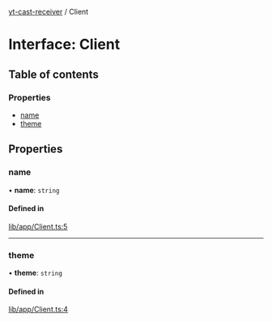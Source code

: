 [yt-cast-receiver](../README.md) / Client

# Interface: Client

## Table of contents

### Properties

- [name](Client.md#name)
- [theme](Client.md#theme)

## Properties

### name

• **name**: `string`

#### Defined in

[lib/app/Client.ts:5](https://github.com/patrickkfkan/yt-cast-receiver/blob/b504596/src/lib/app/Client.ts#L5)

___

### theme

• **theme**: `string`

#### Defined in

[lib/app/Client.ts:4](https://github.com/patrickkfkan/yt-cast-receiver/blob/b504596/src/lib/app/Client.ts#L4)
